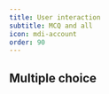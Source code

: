 ```yaml
---
title: User interaction
subtitle: MCQ and all
icon: mdi-account
order: 90
---
```

## Multiple choice
<Mcq :options="['Tabs', '4 Space', '2 Spaces']" valid="Tabs">
    <template v-slot:default>
        What is the **best** method of indenting code (Warning only one right answer)
    </template>
    <template v-slot:right >
        Of course. Welcome to the elite
    </template>
    <template v-slot:wrong>
        Are you out of your mind, Of course the answer is Tabs
    </template>
</Mcq>
<Mcq :options="['Javascript', 'PHP', 'Java']" valid="Javascript" :enablereset="false">
    <template v-slot:default>
        What is the language used for this app ,
    </template>
    <template v-slot:right >
        You guessed right
    </template>
    <template v-slot:wrong>
        Wrong the right answer was Javascript
    </template>
</Mcq>
